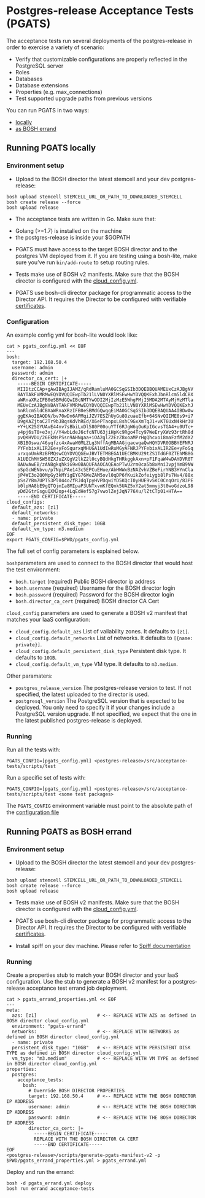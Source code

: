 # Postgres-release Acceptance Tests (PGATS)

The acceptance tests run several deployments of the postgres-release in order to exercise a variety of scenario:
- Verify that customizable configurations are properly reflected in the PostgreSQL server
 - Roles
 - Databases
 - Database extensions
 - Properties (e.g. max_connections)
- Test supported upgrade paths from previous versions

You can run PGATS in two ways:
* [locally](#running-pgats-locally)
* [as BOSH errand](#running-pgats-as-bosh-errand)

## Running PGATS locally

### Environment setup

* Upload to the BOSH director the latest stemcell and your dev postgres-release:

```
bosh upload stemcell STEMCELL_URL_OR_PATH_TO_DOWNLOADED_STEMCELL
bosh create release --force
bosh upload release
```

* The acceptance tests are written in Go. Make sure that:
 - Golang (>=1.7) is installed on the machine
 - the postgres-release is inside your $GOPATH

* PGATS must have access to the target BOSH director and to the postgres VM deployed from it.
If you are testing using a bosh-lite, make sure you’ve run `bin/add-route` to setup routing rules.

* Tests make use of BOSH v2 manifests.
Make sure that the BOSH director is configured with the [cloud_config.yml](https://bosh.io/docs/cloud-config.html#update).

* PGATS use bosh-cli director package for programmatic access to the Director API.
It requires the Director to be configured with verifiable [certificates](https://bosh.io/docs/director-certs.html).


### Configuration

An example config yml for bosh-lite would look like:

```
cat > pgats_config.yml << EOF
---
bosh:
  target: 192.168.50.4
  username: admin
  password: admin
  director_ca_cert: |+
    -----BEGIN CERTIFICATE-----
    MIIDtzCCAp+gAwIBAgIJAMZ/qRdRamluMA0GCSqGSIb3DQEBBQUAMEUxCzAJBgNV
    BAYTAkFVMRMwEQYDVQQIEwpTb21lLVN0YXRlMSEwHwYDVQQKExhJbnRlcm5ldCBX
    aWRnaXRzIFB0eSBMdGQwIBcNMTYwODI2MjIzMzE5WhgPMjI5MDA2MTAyMjMzMTla
    MEUxCzAJBgNVBAYTAkFVMRMwEQYDVQQIEwpTb21lLVN0YXRlMSEwHwYDVQQKExhJ
    bnRlcm5ldCBXaWRnaXRzIFB0eSBMdGQwggEiMA0GCSqGSIb3DQEBAQUAA4IBDwAw
    ggEKAoIBAQDN/bv70wDn6APMqiJZV7ESZhUyGu8OzuaeEfb+64SNvQIIME0s9+i7
    D9gKAZjtoC2Tr9bJBqsKdVhREd/X6ePTaopxL8shC9GxXmTqJ1+vKT6UxN4kHr3U
    +Y+LK2SGYUAvE44nv7sBbiLxDl580P00ouYTf6RJgW6gOuKpIGcvsTGA4+u0UTc+
    y4pj6sT0+e3xj//Y4wbLdeJ6cfcNTU63jiHpKc9Rgo4Tcy97WeEryXWz93rtRh8d
    pvQKHVDU/26EkNsPSsn9AHNgaa+iOA2glZ2EzZ8xoaMPrHgQhcxoi8maFzfM2dX2
    XB1BOswa/46yqfzc4xAwaW0MLZLg3NffAgMBAAGjgacwgaQwHQYDVR0OBBYEFNRJ
    PYFebixALIR2Ee+yFoSqurxqMHUGA1UdIwRuMGyAFNRJPYFebixALIR2Ee+yFoSq
    urxqoUmkRzBFMQswCQYDVQQGEwJBVTETMBEGA1UECBMKU29tZS1TdGF0ZTEhMB8G
    A1UEChMYSW50ZXJuZXQgV2lkZ2l0cyBQdHkgTHRkggkAxn+pF1FqaW4wDAYDVR0T
    BAUwAwEB/zANBgkqhkiG9w0BAQUFAAOCAQEAoPTwU2rm0ca5b8xMni3vpjYmB9NW
    oSpGcWENbvu/p7NpiPAe143c5EPCuEHue/AbHWWxBzNAZvhVZBeFirYNB3HYnCla
    jP4WI3o2Q0MpGy3kMYigEYG76WeZAM5ovl0qDP6fKuikZofeiygb8lPs7Hv4/88x
    pSsZYBm7UPTS3Pl044oZfRJdqTpyHVPDqwiYD5KQcI0yHUE9v5KC0CnqOrU/83PE
    b0lpHA8bE9gQTQjmIa8MIpaP3UNTxvmKfEQnk5UAZ5xY2at5mmyj3t8woGdzoL98
    yDd2GtrGsguQXM2op+4LqEdHef57g7vwolZejJqN776Xu/lZtCTp01+HTA==
    -----END CERTIFICATE-----
cloud_configs:
  default_azs: [z1]
  default_networks:
  - name: private
  default_persistent_disk_type: 10GB
  default_vm_type: m3.medium
EOF
export PGATS_CONFIG=$PWD/pgats_config.yml
```

The full set of config parameters is explained below.

`bosh`parameters are used to connect to the BOSH director that would host the test environment:
* `bosh.target` (required) Public BOSH director ip address
* `bosh.username` (required) Username for the BOSH director login
* `bosh.password` (required) Password for the BOSH director login
* `bosh.director_ca_cert` (required) BOSH director CA Cert

`cloud_config` parameters are used to generate a BOSH v2 manifest that matches your IaaS configuration:
* `cloud_config.default_azs` List of vailability zones. It defaults to `[z1]`.
* `cloud_config.default_networks` List of networks. It defaults to `[{name: private}]`.
* `cloud_config.default_persistent_disk_type` Persistent disk type. It defaults to `10GB`.
* `cloud_config.default_vm_type` VM type. It defaults to `m3.medium`.

Other paramaters:
* `postgres_release_version` The postgres-release version to test. If not specified, the latest uploaded to the director is used.
* `postgresql_version` The PostgreSQL version that is expected to be deployed. You only need to specify it if your changes include a PostgreSQL version upgrade.
If not specified, we expect that the one in the latest published postgres-release is deployed.


### Running

Run all the tests with:

```
PGATS_CONFIG=[pgats_config.yml] <postgres-release>/src/acceptance-tests/scripts/test
```

Run a specific set of tests with:

```
PGATS_CONFIG=[pgats_config.yml] <postgres-release>/src/acceptance-tests/scripts/test <some test packages>
```

The `PGATS_CONFIG` environment variable must point to the absolute path of the [configuration file](#configuration)


## Running PGATS as BOSH errand

### Environment setup

* Upload to the BOSH director the latest stemcell and your dev postgres-release:

```
bosh upload stemcell STEMCELL_URL_OR_PATH_TO_DOWNLOADED_STEMCELL
bosh create release --force
bosh upload release
```

* Tests make use of BOSH v2 manifests. 
Make sure that the BOSH director is configured with the [cloud_config.yml](https://bosh.io/docs/cloud-config.html#update).

* PGATS use bosh-cli director package for programmatic access to the Director API. 
It requires the Director to be configured with verifiable [certificates](https://bosh.io/docs/director-certs.html).

* Install spiff on your dev machine. 
Please refer to [Spiff documentation](https://github.com/cloudfoundry-incubator/spiff#installation)


### Running

Create a properties stub to match your BOSH director and your IaaS configuration.
Use the stub to generate a BOSH v2 manifest for a postgres-release acceptance test errand job deployment.

```
cat > pgats_errand_properties.yml << EOF
---
meta:
  azs: [z1]                      # <-- REPLACE WITH AZS as defined in BOSH director cloud_config.yml
  environment: "pgats-errand"
  networks:                      # <-- REPLACE WITH NETWORKS as defined in BOSH director cloud_config.yml
  - name: private
  persistent_disk_type: "10GB"   # <-- REPLACE WITH PERSISTENT DISK TYPE as defined in BOSH director cloud_config.yml
  vm_type: "m3.medium"           # <-- REPLACE WITH VM TYPE as defined in BOSH director cloud_config.yml
properties:
  postgres:
    acceptance_tests:
      bosh:
        # Override BOSH DIRECTOR PROPERTIES
        target: 192.168.50.4     # <-- REPLACE WITH THE BOSH DIRECTOR IP ADDRESS
        username: admin          # <-- REPLACE WITH THE BOSH DIRECTOR IP ADDRESS
        password: admin          # <-- REPLACE WITH THE BOSH DIRECTOR IP ADDRESS
        director_ca_cert: |+
          -----BEGIN CERTIFICATE-----
		  REPLACE WITH THE BOSH DIRECTOR CA CERT
          -----END CERTIFICATE-----
EOF
<postgres-release>/scripts/generate-pgats-manifest-v2 -p $PWD/pgats_errand_properties.yml > pgats_errand.yml
```

Deploy and run the errand:

```
bosh -d pgats_errand.yml deploy
bosh run errand acceptance-tests
```
